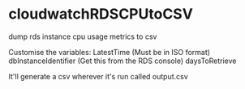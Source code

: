 # cloudwatchRDSCPUtoCSV
dump rds instance cpu usage metrics to csv

Customise the variables:
LatestTime (Must be in ISO format)
dbInstanceIdentifier (Get this from the RDS console)
daysToRetrieve

It'll generate a csv wherever it's run called output.csv